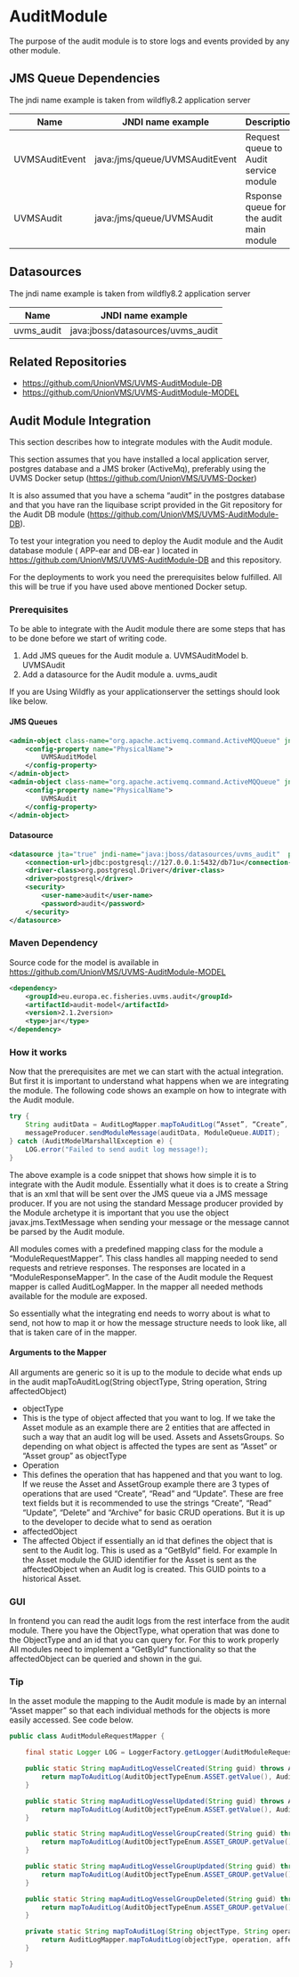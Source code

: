 # AuditModule

The purpose of the audit module is to store logs and events provided by any other module.

## JMS Queue Dependencies
The jndi name example is taken from wildfly8.2 application server

|Name          |JNDI name example             |Description                            |
|--------------|------------------------------|---------------------------------------|
|UVMSAuditEvent|java:/jms/queue/UVMSAuditEvent|Request queue to Audit service module  |
|UVMSAudit     |java:/jms/queue/UVMSAudit     |Rsponse queue for the audit main module|

## Datasources
The jndi name example is taken from wildfly8.2 application server

|Name      |JNDI name example                |
|----------|---------------------------------|
|uvms_audit|java:jboss/datasources/uvms_audit|

## Related Repositories

* https://github.com/UnionVMS/UVMS-AuditModule-DB
* https://github.com/UnionVMS/UVMS-AuditModule-MODEL

## Audit Module Integration
This section describes how to integrate modules with the Audit module.

This section assumes that you have installed a local application server, postgres database and a JMS broker (ActiveMq), preferably using the UVMS Docker setup (https://github.com/UnionVMS/UVMS-Docker) 

It is also assumed that you have a schema “audit” in the postgres database and that you have ran the liquibase script provided in the Git repository for the Audit DB module (https://github.com/UnionVMS/UVMS-AuditModule-DB).

To test your integration you need to deploy the Audit module and the Audit database module ( APP-ear and DB-ear ) located in https://github.com/UnionVMS/UVMS-AuditModule-DB and this repository.

For the deployments to work you need the prerequisites below fulfilled. All this will be true if you have used above mentioned Docker setup.
 
### Prerequisites
To be able to integrate with the Audit module there are some steps that has to be done before we start of writing code.

1. Add JMS queues for the Audit module
 a. UVMSAuditModel
 b. UVMSAudit
2. Add a datasource for the Audit module
 a.	uvms_audit

If you are Using Wildfly as your applicationserver the settings should look like below.

#### JMS Queues
```xml
<admin-object class-name="org.apache.activemq.command.ActiveMQQueue" jndi-name="java:/jms/queue/UVMSAuditModel" use-java-context="true" pool-name="UVMSAuditModel">
    <config-property name="PhysicalName">
		UVMSAuditModel
	</config-property>
</admin-object>
<admin-object class-name="org.apache.activemq.command.ActiveMQQueue" jndi-name="java:/jms/queue/UVMSAudit" use-java-context="true" pool-name="UVMSAudit">
	<config-property name="PhysicalName">
		UVMSAudit
	</config-property>
</admin-object>
```

#### Datasource
```xml
<datasource jta="true" jndi-name="java:jboss/datasources/uvms_audit"  pool-name="uvms_audit" enabled="true" use-ccm="true">
	<connection-url>jdbc:postgresql://127.0.0.1:5432/db71u</connection-url>
	<driver-class>org.postgresql.Driver</driver-class>
	<driver>postgresql</driver>
	<security>
		<user-name>audit</user-name>
		<password>audit</password>
	</security>
</datasource>
```

### Maven Dependency
Source code for the model is available in https://github.com/UnionVMS/UVMS-AuditModule-MODEL

```xml
<dependency>
	<groupId>eu.europa.ec.fisheries.uvms.audit</groupId>
	<artifactId>audit-model</artifactId>
	<version>2.1.2version>
	<type>jar</type>
</dependency>
```

### How it works
Now that the prerequisites are met we can start with the actual integration. But first it is important to understand what happens when we are integrating the module. The following code shows an example on how to integrate with the Audit module.

```java
try {
	String auditData = AuditLogMapper.mapToAuditLog(“Asset”, “Create”, “{abc}”);
	messageProducer.sendModuleMessage(auditData, ModuleQueue.AUDIT);
} catch (AuditModelMarshallException e) {
	LOG.error("Failed to send audit log message!);
}
```
The above example is a code snippet that shows how simple it is to integrate with the Audit module. Essentially what it does is to create a String that is an xml that will be sent over the JMS queue via a JMS message producer. If you are not using the standard Message producer provided by the Module archetype it is important that you use the object javax.jms.TextMessage when sending your message or the message cannot be parsed by the Audit module.

All modules comes with a predefined mapping class for the module a “ModuleRequestMapper”. This class handles all mapping needed to send requests and retrieve responses. The responses are located in a “ModuleResponseMapper”. In the case of the Audit module the Request mapper is called AuditLogMapper. In the mapper all needed methods available for the module are exposed.

So essentially what the integrating end needs to worry about is what to send, not how to map it or how the message structure needs to look like, all that is taken care of in the mapper.

#### Arguments to the Mapper
All arguments are generic so it is up to the module to decide what ends up in the audit 
mapToAuditLog(String objectType, String operation, String affectedObject)

* objectType
 * This is the type of object affected that you want to log. If we take the Asset module as an example there are 2 entities that are affected in such a way that an audit log will be used. Assets and AssetsGroups. So depending on what object is affected the types are sent as “Asset” or “Asset group” as objectType
* Operation
 * This defines the operation that has happened and that you want to log. If we reuse the Asset and AssetGroup example there are 3 types of operations that are used “Create”, “Read” and “Update”. These are free text fields but it is recommended to use the strings “Create”, “Read” “Update”, “Delete” and “Archive” for basic CRUD operations. But it is up to the developer to decide what to send as oeration
* affectedObject
 * The affected Object if essentially an id that defines the object that is sent to the Audit log. This is used as a “GetById” field. For example In the Asset module the GUID identifier for the Asset is sent as the affectedObject when an Audit log is created. This GUID points to a historical Asset.

### GUI
In frontend you can read the audit logs from the rest interface from the audit module. There you have the ObjectType, what operation that was done to the ObjectType and an id that you can query for. For this to work properly All modules need to implement a “GetById” functionality so that the affectedObject can be queried and shown in the gui.

### Tip
In the asset module the mapping to the Audit module is made by an internal “Asset mapper” so that each individual methods for the objects is more easily accessed. See code below.
```java
public class AuditModuleRequestMapper {

    final static Logger LOG = LoggerFactory.getLogger(AuditModuleRequestMapper.class);

    public static String mapAuditLogVesselCreated(String guid) throws AuditModelMarshallException {
        return mapToAuditLog(AuditObjectTypeEnum.ASSET.getValue(), AuditOperationEnum.CREATE.getValue(), guid);
    }

    public static String mapAuditLogVesselUpdated(String guid) throws AuditModelMarshallException {
        return mapToAuditLog(AuditObjectTypeEnum.ASSET.getValue(), AuditOperationEnum.UPDATE.getValue(), guid);
    }

    public static String mapAuditLogVesselGroupCreated(String guid) throws AuditModelMarshallException {
        return mapToAuditLog(AuditObjectTypeEnum.ASSET_GROUP.getValue(), AuditOperationEnum.CREATE.getValue(), guid);
    }

    public static String mapAuditLogVesselGroupUpdated(String guid) throws AuditModelMarshallException {
        return mapToAuditLog(AuditObjectTypeEnum.ASSET_GROUP.getValue(), AuditOperationEnum.UPDATE.getValue(), guid);
    }

    public static String mapAuditLogVesselGroupDeleted(String guid) throws AuditModelMarshallException {
        return mapToAuditLog(AuditObjectTypeEnum.ASSET_GROUP.getValue(), AuditOperationEnum.ARCHIVE.getValue(), guid);
    }

    private static String mapToAuditLog(String objectType, String operation, String affectedObject) throws AuditModelMarshallException {
        return AuditLogMapper.mapToAuditLog(objectType, operation, affectedObject);
    }

}
```